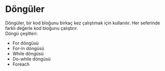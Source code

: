 <h1>Döngüler</h1>
Döngüler, bir kod bloğunu birkaç kez çalıştımak için kullanılır. Her seferinde farklı değerle kod bloğunu çalıştırır. <br>
Döngü çeşitleri:
<ul>
  <li>For döngüsü</li>
  <li>For-in döngüsü</li>
  <li>While döngüsü</li>
  <li>Do-while döngüsü </li>
  <li>Foreach</li>
</ul>
  
